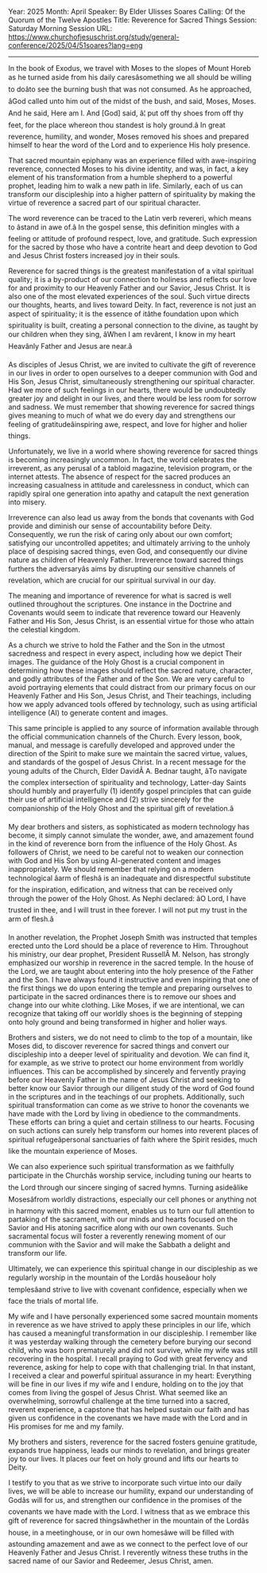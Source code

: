Year: 2025
Month: April
Speaker: By Elder Ulisses Soares
Calling: Of the Quorum of the Twelve Apostles
Title: Reverence for Sacred Things
Session: Saturday Morning Session
URL: https://www.churchofjesuschrist.org/study/general-conference/2025/04/51soares?lang=eng

---

In the book of Exodus, we travel with Moses to the slopes of Mount Horeb as he turned aside from his daily caresâsomething we all should be willing to doâto see the burning bush that was not consumed. As he approached, âGod called unto him out of the midst of the bush, and said, Moses, Moses. And he said, Here am I. And [God] said, â¦ put off thy shoes from off thy feet, for the place whereon thou standest is holy ground.â In great reverence, humility, and wonder, Moses removed his shoes and prepared himself to hear the word of the Lord and to experience His holy presence.

That sacred mountain epiphany was an experience filled with awe-inspiring reverence, connected Moses to his divine identity, and was, in fact, a key element of his transformation from a humble shepherd to a powerful prophet, leading him to walk a new path in life. Similarly, each of us can transform our discipleship into a higher pattern of spirituality by making the virtue of reverence a sacred part of our spiritual character.

The word reverence can be traced to the Latin verb revereri, which means to âstand in awe of.â In the gospel sense, this definition mingles with a feeling or attitude of profound respect, love, and gratitude. Such expression for the sacred by those who have a contrite heart and deep devotion to God and Jesus Christ fosters increased joy in their souls.

Reverence for sacred things is the greatest manifestation of a vital spiritual quality; it is a by-product of our connection to holiness and reflects our love for and proximity to our Heavenly Father and our Savior, Jesus Christ. It is also one of the most elevated experiences of the soul. Such virtue directs our thoughts, hearts, and lives toward Deity. In fact, reverence is not just an aspect of spirituality; it is the essence of itâthe foundation upon which spirituality is built, creating a personal connection to the divine, as taught by our children when they sing, âWhen I am revârent, I know in my heart Heavânly Father and Jesus are near.â

As disciples of Jesus Christ, we are invited to cultivate the gift of reverence in our lives in order to open ourselves to a deeper communion with God and His Son, Jesus Christ, simultaneously strengthening our spiritual character. Had we more of such feelings in our hearts, there would be undoubtedly greater joy and delight in our lives, and there would be less room for sorrow and sadness. We must remember that showing reverence for sacred things gives meaning to much of what we do every day and strengthens our feeling of gratitudeâinspiring awe, respect, and love for higher and holier things.

Unfortunately, we live in a world where showing reverence for sacred things is becoming increasingly uncommon. In fact, the world celebrates the irreverent, as any perusal of a tabloid magazine, television program, or the internet attests. The absence of respect for the sacred produces an increasing casualness in attitude and carelessness in conduct, which can rapidly spiral one generation into apathy and catapult the next generation into misery.

Irreverence can also lead us away from the bonds that covenants with God provide and diminish our sense of accountability before Deity. Consequently, we run the risk of caring only about our own comfort; satisfying our uncontrolled appetites; and ultimately arriving to the unholy place of despising sacred things, even God, and consequently our divine nature as children of Heavenly Father. Irreverence toward sacred things furthers the adversaryâs aims by disrupting our sensitive channels of revelation, which are crucial for our spiritual survival in our day.

The meaning and importance of reverence for what is sacred is well outlined throughout the scriptures. One instance in the Doctrine and Covenants would seem to indicate that reverence toward our Heavenly Father and His Son, Jesus Christ, is an essential virtue for those who attain the celestial kingdom.

As a church we strive to hold the Father and the Son in the utmost sacredness and respect in every aspect, including how we depict Their images. The guidance of the Holy Ghost is a crucial component in determining how these images should reflect the sacred nature, character, and godly attributes of the Father and of the Son. We are very careful to avoid portraying elements that could distract from our primary focus on our Heavenly Father and His Son, Jesus Christ, and Their teachings, including how we apply advanced tools offered by technology, such as using artificial intelligence (AI) to generate content and images.

This same principle is applied to any source of information available through the official communication channels of the Church. Every lesson, book, manual, and message is carefully developed and approved under the direction of the Spirit to make sure we maintain the sacred virtue, values, and standards of the gospel of Jesus Christ. In a recent message for the young adults of the Church, Elder DavidÂ A. Bednar taught, âTo navigate the complex intersection of spirituality and technology, Latter-day Saints should humbly and prayerfully (1) identify gospel principles that can guide their use of artificial intelligence and (2) strive sincerely for the companionship of the Holy Ghost and the spiritual gift of revelation.â

My dear brothers and sisters, as sophisticated as modern technology has become, it simply cannot simulate the wonder, awe, and amazement found in the kind of reverence born from the influence of the Holy Ghost. As followers of Christ, we need to be careful not to weaken our connection with God and His Son by using AI-generated content and images inappropriately. We should remember that relying on a modern technological âarm of fleshâ is an inadequate and disrespectful substitute for the inspiration, edification, and witness that can be received only through the power of the Holy Ghost. As Nephi declared: âO Lord, I have trusted in thee, and I will trust in thee forever. I will not put my trust in the arm of flesh.â

In another revelation, the Prophet Joseph Smith was instructed that temples erected unto the Lord should be a place of reverence to Him. Throughout his ministry, our dear prophet, President RussellÂ M. Nelson, has strongly emphasized our worship in reverence in the sacred temple. In the house of the Lord, we are taught about entering into the holy presence of the Father and the Son. I have always found it instructive and even inspiring that one of the first things we do upon entering the temple and preparing ourselves to participate in the sacred ordinances there is to remove our shoes and change into our white clothing. Like Moses, if we are intentional, we can recognize that taking off our worldly shoes is the beginning of stepping onto holy ground and being transformed in higher and holier ways.

Brothers and sisters, we do not need to climb to the top of a mountain, like Moses did, to discover reverence for sacred things and convert our discipleship into a deeper level of spirituality and devotion. We can find it, for example, as we strive to protect our home environment from worldly influences. This can be accomplished by sincerely and fervently praying before our Heavenly Father in the name of Jesus Christ and seeking to better know our Savior through our diligent study of the word of God found in the scriptures and in the teachings of our prophets. Additionally, such spiritual transformation can come as we strive to honor the covenants we have made with the Lord by living in obedience to the commandments. These efforts can bring a quiet and certain stillness to our hearts. Focusing on such actions can surely help transform our homes into reverent places of spiritual refugeâpersonal sanctuaries of faith where the Spirit resides, much like the mountain experience of Moses.

We can also experience such spiritual transformation as we faithfully participate in the Churchâs worship service, including tuning our hearts to the Lord through our sincere singing of sacred hymns. Turning asideâlike Mosesâfrom worldly distractions, especially our cell phones or anything not in harmony with this sacred moment, enables us to turn our full attention to partaking of the sacrament, with our minds and hearts focused on the Savior and His atoning sacrifice along with our own covenants. Such sacramental focus will foster a reverently renewing moment of our communion with the Savior and will make the Sabbath a delight and transform our life.

Ultimately, we can experience this spiritual change in our discipleship as we regularly worship in the mountain of the Lordâs houseâour holy templesâand strive to live with covenant confidence, especially when we face the trials of mortal life.

My wife and I have personally experienced some sacred mountain moments in reverence as we have strived to apply these principles in our life, which has caused a meaningful transformation in our discipleship. I remember like it was yesterday walking through the cemetery before burying our second child, who was born prematurely and did not survive, while my wife was still recovering in the hospital. I recall praying to God with great fervency and reverence, asking for help to cope with that challenging trial. In that instant, I received a clear and powerful spiritual assurance in my heart: Everything will be fine in our lives if my wife and I endure, holding on to the joy that comes from living the gospel of Jesus Christ. What seemed like an overwhelming, sorrowful challenge at the time turned into a sacred, reverent experience, a capstone that has helped sustain our faith and has given us confidence in the covenants we have made with the Lord and in His promises for me and my family.

My brothers and sisters, reverence for the sacred fosters genuine gratitude, expands true happiness, leads our minds to revelation, and brings greater joy to our lives. It places our feet on holy ground and lifts our hearts to Deity.

I testify to you that as we strive to incorporate such virtue into our daily lives, we will be able to increase our humility, expand our understanding of Godâs will for us, and strengthen our confidence in the promises of the covenants we have made with the Lord. I witness that as we embrace this gift of reverence for sacred thingsâwhether in the mountain of the Lordâs house, in a meetinghouse, or in our own homesâwe will be filled with astounding amazement and awe as we connect to the perfect love of our Heavenly Father and Jesus Christ. I reverently witness these truths in the sacred name of our Savior and Redeemer, Jesus Christ, amen.